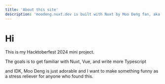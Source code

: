 ```yaml
---
title: 'About this site'
description: 'moodeng.nuxt.dev is built with Nuxt by Moo Deng fan, aka me'
---
```


# Hi

This is my Hacktoberfest 2024 mini project.

The goals is to get familiar with Nuxt, Vue, and write more Typescript

and IDK, Moo Deng is just adorable and I want to make something funny as a stress reliever for anyone who found this.